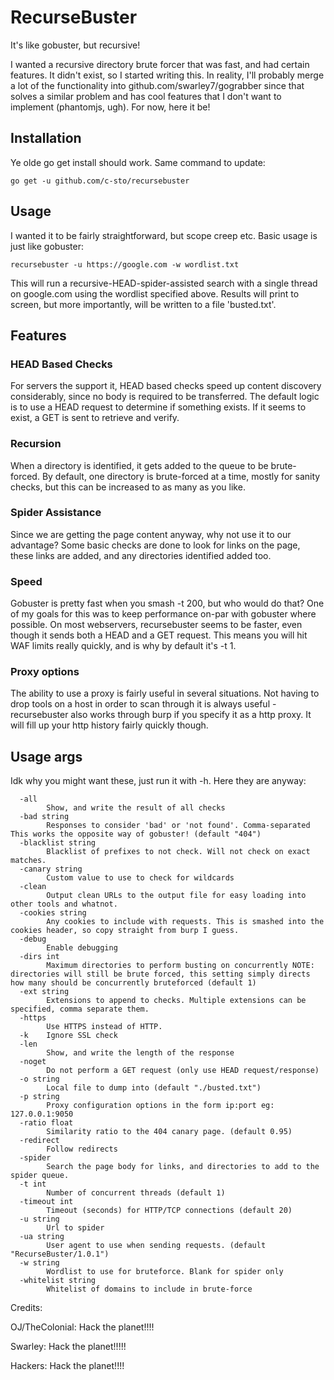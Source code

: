 # RecurseBuster

It's like gobuster, but recursive!

I wanted a recursive directory brute forcer that was fast, and had certain features. It didn't exist, so I started writing this. In reality, I'll probably merge a lot of the functionality into github.com/swarley7/gograbber since that solves a similar problem and has cool features that I don't want to implement (phantomjs, ugh). For now, here it be!

## Installation

Ye olde go get install should work. Same command to update:

```
go get -u github.com/c-sto/recursebuster
```

## Usage

I wanted it to be fairly straightforward, but scope creep etc. Basic usage is just like gobuster:

```
recursebuster -u https://google.com -w wordlist.txt
```

This will run a recursive-HEAD-spider-assisted search with a single thread on google.com using the wordlist specified above. Results will print to screen, but more importantly, will be written to a file 'busted.txt'.

## Features

### HEAD Based Checks

For servers the support it, HEAD based checks speed up content discovery considerably, since no body is required to be transferred. The default logic is to use a HEAD request to determine if something exists. If it seems to exist, a GET is sent to retrieve and verify.

### Recursion

When a directory is identified, it gets added to the queue to be brute-forced. By default, one directory is brute-forced at a time, mostly for sanity checks, but this can be increased to as many as you like.

### Spider Assistance

Since we are getting the page content anyway, why not use it to our advantage? Some basic checks are done to look for links on the page, these links are added, and any directories identified added too.

### Speed

Gobuster is pretty fast when you smash -t 200, but who would do that? One of my goals for this was to keep performance on-par with gobuster where possible. On most webservers, recursebuster seems to be faster, even though it sends both a HEAD and a GET request. This means you will hit WAF limits really quickly, and is why by default it's -t 1.

### Proxy options

The ability to use a proxy is fairly useful in several situations. Not having to drop tools on a host in order to scan through it is always useful - recursebuster also works through burp if you specify it as a http proxy. It will fill up your http history fairly quickly though.

## Usage args

Idk why you might want these, just run it with -h. Here they are anyway:

```
  -all
        Show, and write the result of all checks
  -bad string
        Responses to consider 'bad' or 'not found'. Comma-separated This works the opposite way of gobuster! (default "404")
  -blacklist string
        Blacklist of prefixes to not check. Will not check on exact matches.
  -canary string
        Custom value to use to check for wildcards
  -clean
        Output clean URLs to the output file for easy loading into other tools and whatnot.
  -cookies string
        Any cookies to include with requests. This is smashed into the cookies header, so copy straight from burp I guess.
  -debug
        Enable debugging
  -dirs int
        Maximum directories to perform busting on concurrently NOTE: directories will still be brute forced, this setting simply directs how many should be concurrently bruteforced (default 1)
  -ext string
        Extensions to append to checks. Multiple extensions can be specified, comma separate them.
  -https
        Use HTTPS instead of HTTP.
  -k    Ignore SSL check
  -len
        Show, and write the length of the response
  -noget
        Do not perform a GET request (only use HEAD request/response)
  -o string
        Local file to dump into (default "./busted.txt")
  -p string
        Proxy configuration options in the form ip:port eg: 127.0.0.1:9050
  -ratio float
        Similarity ratio to the 404 canary page. (default 0.95)
  -redirect
        Follow redirects
  -spider
        Search the page body for links, and directories to add to the spider queue.
  -t int
        Number of concurrent threads (default 1)
  -timeout int
        Timeout (seconds) for HTTP/TCP connections (default 20)
  -u string
        Url to spider
  -ua string
        User agent to use when sending requests. (default "RecurseBuster/1.0.1")
  -w string
        Wordlist to use for bruteforce. Blank for spider only
  -whitelist string
        Whitelist of domains to include in brute-force
```

Credits:

OJ/TheColonial: Hack the planet!!!!

Swarley: Hack the planet!!!!!

Hackers: Hack the planet!!!!